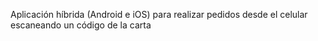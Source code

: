 Aplicación híbrida (Android e iOS) para realizar pedidos desde el celular escaneando un código de la carta